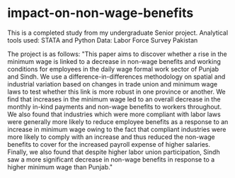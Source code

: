 # impact-on-non-wage-benefits
This is a completed study from my undergraduate Senior project.
Analytical tools used: STATA and Python
Data: Labor Force Survey Pakistan

The project is as follows:
"This paper aims to discover whether a rise in the minimum wage is linked to a decrease in
non-wage benefits and working conditions for employees in the daily wage formal work sector of
Punjab and Sindh. We use a difference-in-differences methodology on spatial and industrial variation
based on changes in trade union and minimum wage laws to test whether this link is more robust in
one province or another. We find that increases in the minimum wage led to an overall decrease in
the monthly in-kind payments and non-wage benefits to workers throughout. We also found that
industries which were more compliant with labor laws were generally more likely to reduce employee
benefits as a response to an increase in minimum wage owing to the fact that compliant industries
were more likely to comply with an increase and thus reduced the non-wage benefits to cover for the
increased payroll expense of higher salaries. Finally, we also found that despite higher labor union
participation, Sindh saw a more significant decrease in non-wage benefits in response to a higher
minimum wage than Punjab."
